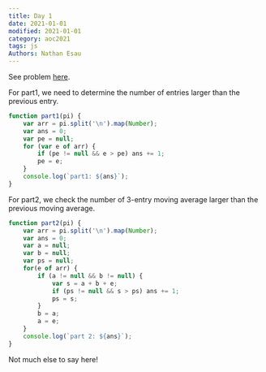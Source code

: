 ```yaml
---
title: Day 1
date: 2021-01-01
modified: 2021-01-01
category: aoc2021
tags: js
Authors: Nathan Esau
---
```


See problem [here](https://adventofcode.com/2021/day/1).

For part1, we need to determine the number of entries larger than the previous entry.

```js
function part1(pi) {
    var arr = pi.split('\n').map(Number);
    var ans = 0;
    var pe = null;
    for (var e of arr) {
        if (pe != null && e > pe) ans += 1;
        pe = e;
    }
    console.log(`part1: ${ans}`);
}
```

For part2, we check the number of 3-entry moving average larger than the previous moving average.

```js
function part2(pi) {
    var arr = pi.split('\n').map(Number);
    var ans = 0;
    var a = null;
    var b = null;
    var ps = null;
    for(e of arr) {
        if (a != null && b != null) {
            var s = a + b + e;
            if (ps != null && s > ps) ans += 1;
            ps = s;
        }
        b = a;
        a = e;
    }
    console.log(`part 2: ${ans}`);
}
```

Not much else to say here!

